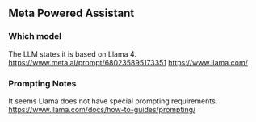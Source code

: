 
## Meta Powered Assistant

### Which model
The LLM states it is based on Llama 4. 
https://www.meta.ai/prompt/680235895173351 
https://www.llama.com/ 

### Prompting Notes

It seems Llama does not have special prompting requirements.
 https://www.llama.com/docs/how-to-guides/prompting/
